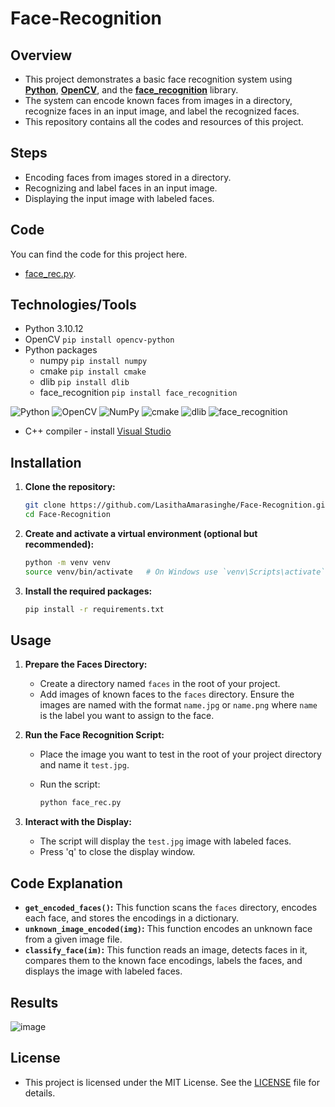 # Face-Recognition

## Overview

- This project demonstrates a basic face recognition system using **[Python](https://www.python.org/)**, **[OpenCV](https://opencv.org/)**, and the **[face_recognition](https://pypi.org/project/face-recognition/)** library.
- The system can encode known faces from images in a directory, recognize faces in an input image, and label the recognized faces.
- This repository contains all the codes and resources of this project.

## Steps

- Encoding faces from images stored in a directory.
- Recognizing and label faces in an input image.
- Displaying the input image with labeled faces.

## Code

You can find the code for this project here.
* [face_rec.py](https://github.com/LasithaAmarasinghe/Face-Recognition/blob/main/face_rec.py).

## Technologies/Tools

* Python 3.10.12
* OpenCV `pip install opencv-python`
* Python packages
    * numpy `pip install numpy`
    * cmake `pip install cmake`
    * dlib `pip install dlib`
    * face_recognition `pip install face_recognition`
 
![Python](https://img.shields.io/badge/python-3670A0?logo=python&logoColor=FFFF00)
![OpenCV](https://img.shields.io/badge/opencv-%23white.svg?logo=opencv&logoColor=white)
![NumPy](https://img.shields.io/badge/numpy-%23013243.svg?logo=numpy&logoColor=white)
![cmake](https://img.shields.io/badge/cmake_-red)
![dlib](https://img.shields.io/badge/dlib_-purple)
![face_recognition](https://img.shields.io/badge/face_recognition_-brown)
   
* C++ compiler - install [Visual Studio](https://visualstudio.microsoft.com/downloads/)

## Installation
 
  1. **Clone the repository:**
 
     ```bash
     git clone https://github.com/LasithaAmarasinghe/Face-Recognition.git
     cd Face-Recognition
     ```
 
  2. **Create and activate a virtual environment (optional but recommended):**

     ```bash
     python -m venv venv
     source venv/bin/activate   # On Windows use `venv\Scripts\activate`
     ```
 
  3. **Install the required packages:**
 
     ```bash
     pip install -r requirements.txt
     ```
 
## Usage
 
  1. **Prepare the Faces Directory:**
 
     - Create a directory named `faces` in the root of your project.
     - Add images of known faces to the `faces` directory. Ensure the images are named with the format `name.jpg` or `name.png` 
       where `name` is the label you want to assign to the face.
 
  2. **Run the Face Recognition Script:**

     - Place the image you want to test in the root of your project directory and name it `test.jpg`.
     - Run the script:
 
       ```bash
       python face_rec.py
       ```
 
  3. **Interact with the Display:**
 
     - The script will display the `test.jpg` image with labeled faces.
     - Press 'q' to close the display window.
 
## Code Explanation

  - **`get_encoded_faces()`:** This function scans the `faces` directory, encodes each face, and stores the encodings in a dictionary.
  - **`unknown_image_encoded(img)`:** This function encodes an unknown face from a given image file.
  - **`classify_face(im)`:** This function reads an image, detects faces in it, compares them to the known face encodings, labels the faces, 
    and displays the image with labeled faces.

## Results

![image](https://github.com/LasithaAmarasinghe/Face-Recognition/assets/106037441/5c986ce6-ca57-4888-b27a-1d0b3568e116)


## License
 
 * This project is licensed under the MIT License. See the [LICENSE](MIT-LICENSE.txt) file for details.
 

